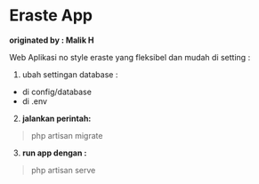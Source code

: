 # Eraste App
**originated by : Malik H**

Web Aplikasi no style eraste yang fleksibel dan mudah di setting  : 
1. ubah settingan database : 
- di config/database
- di .env
2. **jalankan perintah:** 

> php artisan migrate

3. **run app dengan :**

> php artisan serve


